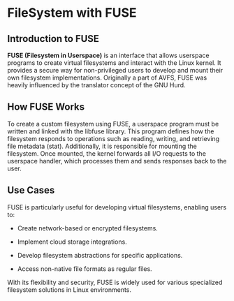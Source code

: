 # FileSystem with FUSE

## Introduction to FUSE

<b>FUSE (Filesystem in Userspace)</b> is an interface that allows userspace programs to create virtual filesystems and interact with the Linux kernel. It provides a secure way for non-privileged users to develop and mount their own filesystem implementations. Originally a part of AVFS, FUSE was heavily influenced by the translator concept of the GNU Hurd.

## How FUSE Works

To create a custom filesystem using FUSE, a userspace program must be written and linked with the libfuse library. This program defines how the filesystem responds to operations such as reading, writing, and retrieving file metadata (stat). Additionally, it is responsible for mounting the filesystem. Once mounted, the kernel forwards all I/O requests to the userspace handler, which processes them and sends responses back to the user.

## Use Cases

FUSE is particularly useful for developing virtual filesystems, enabling users to:

- Create network-based or encrypted filesystems.

- Implement cloud storage integrations.

- Develop filesystem abstractions for specific applications.

- Access non-native file formats as regular files.

With its flexibility and security, FUSE is widely used for various specialized filesystem solutions in Linux environments.
